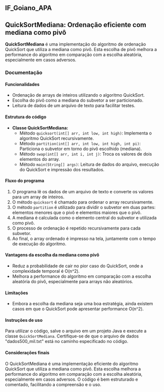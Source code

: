 ## IF_Goiano_APA

## QuickSortMediana: Ordenação eficiente com mediana como pivô

**QuickSortMediana** é uma implementação do algoritmo de ordenação QuickSort que utiliza a mediana como pivô. Esta escolha de pivô melhora a performance do algoritmo em comparação com a escolha aleatória, especialmente em casos adversos.

### Documentação

#### Funcionalidades

- Ordenação de arrays de inteiros utilizando o algoritmo QuickSort.
- Escolha do pivô como a mediana do subvetor a ser particionado.
- Leitura de dados de um arquivo de texto para facilitar testes.

#### Estrutura do código

- **Classe QuickSortMediana:**
    - Método `quicksort(int[] arr, int low, int high)`: Implementa o algoritmo QuickSort recursivamente.
    - Método `partition(int[] arr, int low, int high, int pi)`: Particiona o subvetor em torno do pivô escolhido (mediana).
    - Método `swap(int[] arr, int i, int j)`: Troca os valores de dois elementos do array.
    - Método `main(String[] args)`: Leitura de dados do arquivo, execução do QuickSort e impressão dos resultados.

#### Fluxo do programa

1. O programa lê os dados de um arquivo de texto e converte os valores para um array de inteiros.
2. O método `quicksort` é chamado para ordenar o array recursivamente.
3. O método `partition` é utilizado para dividir o subvetor em duas partes: elementos menores que o pivô e elementos maiores que o pivô.
4. A mediana é calculada como o elemento central do subvetor e utilizada como pivô.
5. O processo de ordenação é repetido recursivamente para cada subvetor.
6. Ao final, o array ordenado é impresso na tela, juntamente com o tempo de execução do algoritmo.

#### Vantagens da escolha da mediana como pivô

- Reduz a probabilidade de cair no pior caso do QuickSort, onde a complexidade temporal é O(n^2).
- Melhora a performance do algoritmo em comparação com a escolha aleatória do pivô, especialmente para arrays não aleatórios.

#### Limitações

- Embora a escolha da mediana seja uma boa estratégia, ainda existem casos em que o QuickSort pode apresentar performance O(n^2).

#### Instruções de uso

Para utilizar o código, salve o arquivo em um projeto Java e execute a classe `QuickSortMediana`. Certifique-se de que o arquivo de dados "dados500_mil.txt" está no caminho especificado no código.

#### Considerações finais

O QuickSortMediana é uma implementação eficiente do algoritmo QuickSort que utiliza a mediana como pivô. Esta escolha melhora a performance do algoritmo em comparação com a escolha aleatória, especialmente em casos adversos. O código é bem estruturado e comentado, facilitando a compreensão e o uso.


